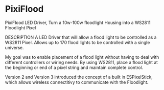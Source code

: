 # PixiFlood
PixiFlood LED Driver, Turn a 10w-100w floodlight Housing into a WS2811 Floodlight Pixel

DESCRIPTION
A LED Driver that will allow a flood light to be controlled as a WS2811 Pixel. Allows up to 
170 flood lights to be controlled with a single universe. 

My goal was to enable placement of a flood light without having to deal with different controllers or 
wiring needs. By using WS2811, place a flood light at the beginning or end of a pixel string and maintain 
complete control. 

Version 2 and Version 3 introduced the concept of a built in ESPixelStick, which allows wireless connectitivy to communicate with the Floodlight.
